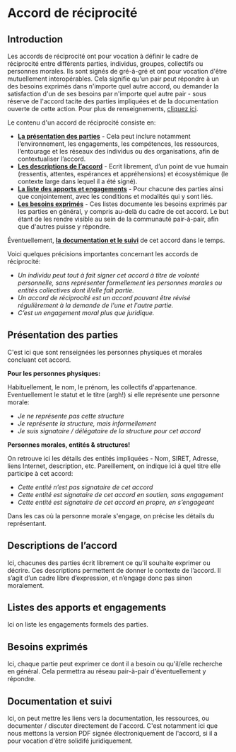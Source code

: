 # Accord de réciprocité

## Introduction

Les accords de réciprocité ont pour vocation à définir le cadre de réciprocité entre différents parties, individus, groupes, collectifs ou personnes morales. Ils sont signés de gré-à-gré et ont pour vocation d'être mutuellement interopérables. Cela signifie qu'un pair peut répondre à un des besoins exprimés dans n'importe quel autre accord, ou demander la satisfaction d'un de ses besoins par n'importe quel autre pair - sous réserve de l'accord tacite des parties impliquées et de la documentation ouverte de cette action.
Pour plus de renseignements, [cliquez ici](https://www.youtube.com/watch?v=dQw4w9WgXcQ).

Le contenu d'un accord de réciprocité consiste en:

* [**La présentation des parties**](#présentation-des-parties) - Cela peut inclure notamment l’environnement, les engagements, les compétences, les ressources, l’entourage et les réseaux des individus ou des organisations, afin de contextualiser l’accord. 
* [**Les descriptions de l’accord**](#descriptions-de-laccord) - Ecrit librement, d’un point de vue humain (ressentis, attentes, espérances et appréhensions) et écosystémique (le contexte large dans lequel il a été signé).
* [**La liste des apports et engagements**](#listes-des-apports-et-engagements) - Pour chacune des parties ainsi que conjointement, avec les conditions et modalités qui y sont liés.
* [**Les besoins exprimés**](#besoins-exprimés) - Ces listes documente les besoins exprimés par les parties en général, y compris au-delà du cadre de cet accord. Le but étant de les rendre visible au sein de la communauté pair-à-pair, afin que d'autres puisse y répondre.

Éventuellement, [**la documentation et le suivi**](#documentation-et-suivi) de cet accord dans le temps.

Voici quelques précisions importantes concernant les accords de réciprocité:
* *Un individu peut tout à fait signer cet accord à titre de volonté personnelle, sans représenter formellement les personnes morales ou entités collectives dont il/elle fait partie.*
* *Un accord de réciprocité est un accord pouvant être révisé régulièrement à la demande de l'une et l'autre partie.*
* *C’est un engagement moral plus que juridique.*

## Présentation des parties

C'est ici que sont renseignées les personnes physiques et morales concluant cet accord.

**Pour les personnes physiques:**

Habituellement, le nom, le prénom, les collectifs d'appartenance. 
Eventuellement le statut et le titre (argh!) si elle représente une personne morale:

* *Je ne représente pas cette structure*
* *Je représente la structure, mais informellement*
* *Je suis signataire / délégataire de la structure pour cet accord*

**Personnes morales, entités & structures!**

On retrouve ici les détails des entités impliquées - Nom, SIRET, Adresse, liens Internet, description, etc.
Pareillement, on indique ici à quel titre elle participe à cet accord:
* *Cette entité n’est pas signataire de cet accord*
* *Cette entité est signataire de cet accord en soutien, sans engagement*
* *Cette entité est signataire de cet accord en propre, en s’engageant*

Dans les cas où la personne morale s'engage, on précise les détails du représentant.

## Descriptions de l’accord
Ici, chacunes des parties écrit librement ce qu'il souhaite exprimer ou décrire. Ces descriptions permettent de donner le contexte de l’accord. Il s’agit d’un cadre libre d’expression, et n’engage donc pas sinon moralement.



## Listes des apports et engagements
Ici on liste les engagements formels des parties.



## Besoins exprimés
Ici, chaque partie peut exprimer ce dont il a besoin ou qu'il/elle recherche en général. Cela permettra au réseau pair-à-pair d'éventuellement y répondre.

## Documentation et suivi
Ici, on peut mettre les liens vers la documentation, les ressources, ou documenter / discuter directement de l'accord.
C'est notamment ici que nous mettons la version PDF signée électroniquement de l'accord, si il a pour vocation d'être solidifé juridiquement.

